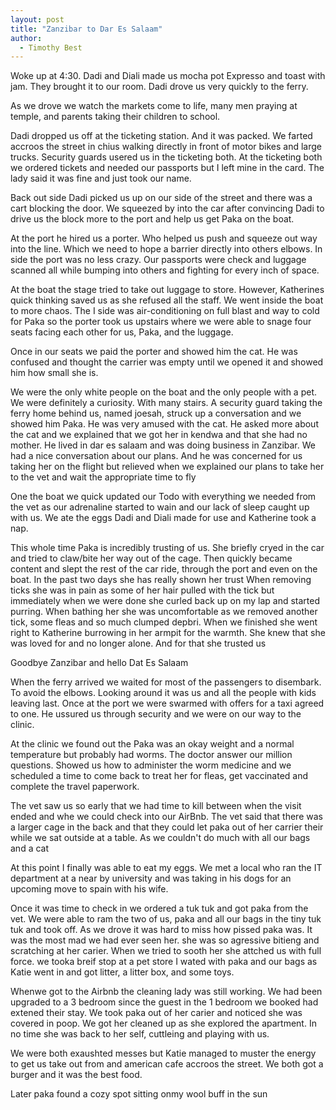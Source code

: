 ```yaml
---
layout: post
title: "Zanzibar to Dar Es Salaam"
author:
  - Timothy Best
---
```



Woke up at 4:30. Dadi and Diali made us mocha pot Expresso and toast with jam. They brought it to our room. Dadi drove us very quickly to the ferry. 

As we drove we watch the markets come to life, many men praying at temple, and parents taking their children to school.

Dadi dropped us off at the ticketing station. And it was packed. We farted accroos the street in chius walking directly in front of motor bikes and large trucks. Security guards usered us in the ticketing both. At the ticketing both we ordered tickets and needed our passports but I left mine in the card. The lady said it was fine and just took our name.

Back out side Dadi picked us up on our side of the street and there was a cart blocking the door. We squeezed by into the car after convincing Dadi to drive us the block more to the port and help us get Paka on the boat.

At the port he hired us a porter. Who helped us push and squeeze out way into the line. Which we need to hope a barrier directly into others elbows. In side the port was no less crazy. Our passports were check and luggage scanned all while bumping into others and fighting for every inch of space. 

At the boat the stage tried to take out luggage to store. However, Katherines quick thinking saved us as she refused all the staff. We went inside the boat to more chaos. The I side was air-conditioning on full blast and way to cold for Paka so the porter took us upstairs where we were able to snage four seats facing each other for us, Paka, and the luggage.

Once in our seats we paid the porter and showed him the cat. He was confused and thought the carrier was empty until we opened it and showed him how small she is.

We were the only white people on the boat and the only people with a pet. We were definitely a curiosity. With many stairs. A security guard taking the ferry home behind us, named joesah, struck up a conversation and we showed him Paka. He was very amused with the cat. He asked more about the cat and we explained that we got her in kendwa and that she had no mother. He lived in dar es salaam and was doing business in Zanzibar. We had a nice conversation about our plans. And he was concerned for us taking her on the flight but relieved when we explained our plans to take her to the vet and wait the appropriate time to fly

One the boat we quick updated our Todo with everything we needed from the vet as our adrenaline started to wain and our lack of sleep caught up with us. We ate the eggs Dadi and Diali made for use and Katherine took a nap.

This whole time Paka is incredibly trusting of us. She briefly cryed in the car and tried to claw/bite her way out of the cage. Then quickly became content and  slept the rest of the car ride, through the port and even on the boat. In the past two days she has really shown her trust  When removing ticks she was in pain as some of her hair pulled with the tick but immediately when we were done she curled back up on my lap and started purring. When bathing her she was uncomfortable as we removed another tick, some fleas and so much clumped depbri. When we finished she went right to Katherine burrowing in her armpit for the warmth. She knew that she was loved for and no longer alone. And for that she trusted us

Goodbye Zanzibar and hello Dat Es Salaam 

When the ferry arrived we waited for most of the passengers to disembark. To avoid the elbows. Looking around it was us and all the people with kids leaving last. Once at the port we were swarmed with offers for a taxi agreed to one. He ussured us through security and we were on our way to the clinic.

At the clinic we found out the Paka was an okay weight and a normal temperature but probably had worms. The doctor answer our million questions. Showed us how to administer the worm medicine and we scheduled a time to come back to treat her for fleas, get vaccinated and complete the travel paperwork.

The vet saw us so early that we had time to kill between when the visit ended and whe we could check into our AirBnb. The vet said that there was a larger cage in the back and that they could let paka out of her carrier their while we sat outside at a table. As we couldn't do much with all our bags and a cat

At this point I finally was able to eat my eggs. We met a local who ran the IT department at a near by university and was taking in his dogs for an upcoming move to spain with his wife.

Once it was time to check in we ordered a tuk tuk and got paka from the vet. We were able to ram the two of us, paka and all our bags in the tiny tuk tuk and took off. As we drove it was hard to miss how pissed paka was. It was the most mad we had ever seen her. she was so agressive bitieng and scratching at her carier. When we tried to sooth her she attched us with full force. we tooka breif stop at a pet store I wated with paka and our bags as Katie went in and got litter, a litter box, and some toys.

Whenwe got to the Airbnb the cleaning lady was still working. We had been upgraded to a 3 bedroom since the guest in the 1 bedroom we booked had extened their stay. We took paka out of her carier and noticed she was covered in poop. We got her cleaned up as she explored the apartment. In no time she was back to her self, cuttleing and playing with us. 

We were both exaushted messes but Katie managed to muster the energy to get us take out from and american cafe accroos the street. We both got a burger and it was the best food. 

Later paka found a cozy spot sitting onmy wool buff in the sun
